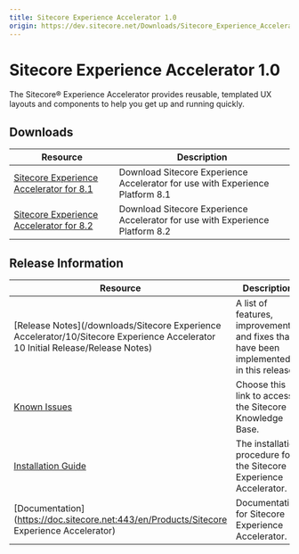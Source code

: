 ```yaml
---
title: Sitecore Experience Accelerator 1.0
origin: https://dev.sitecore.net/Downloads/Sitecore_Experience_Accelerator/10/Sitecore_Experience_Accelerator_10_Initial_Release.aspx
---
```



Sitecore Experience Accelerator 1.0
===================================

The Sitecore® Experience Accelerator provides reusable, templated UX layouts and components to help you get up and running quickly.

Downloads
---------

| Resource | Description |
| --- | --- |
| [Sitecore Experience Accelerator for 8.1](https://sitecoredev.azureedge.net/~/media/AA6079E6914B4C049B5C72FB92861893.ashx?date=20160825T123251) | Download Sitecore Experience Accelerator for use with Experience Platform 8.1 |
| [Sitecore Experience Accelerator for 8.2](https://sitecoredev.azureedge.net/~/media/54BF92F19597442E8F16F0AC9E75A894.ashx?date=20160825T123347) | Download Sitecore Experience Accelerator for use with Experience Platform 8.2 |

Release Information
-------------------

| Resource | Description |
| --- | --- |
| [Release Notes](/downloads/Sitecore Experience Accelerator/10/Sitecore Experience Accelerator 10 Initial Release/Release Notes) | A list of features, improvements, and fixes that have been implemented in this release. |
| [Known Issues](https://kb.sitecore.net/articles/196733) | Choose this link to access the Sitecore Knowledge Base. |
| [Installation Guide](https://sitecoredev.azureedge.net/~/media/A01A0E837FDE4C3E93F11A6F0440CE9A.ashx?date=20160901T081729) | The installation procedure for the Sitecore Experience Accelerator. |
| [Documentation](https://doc.sitecore.net:443/en/Products/Sitecore Experience Accelerator) | Documentation for Sitecore Experience Accelerator. |